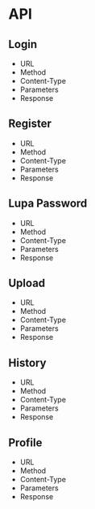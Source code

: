 # API
## Login ##
 * URL
 * Method
 * Content-Type
 * Parameters
 * Response
## Register ##
* URL
 * Method
 * Content-Type
 * Parameters
 * Response
## Lupa Password ##
* URL
 * Method
 * Content-Type
 * Parameters
 * Response
## Upload ##
* URL
 * Method
 * Content-Type
 * Parameters
 * Response
## History ##
* URL
 * Method
 * Content-Type
 * Parameters
 * Response
## Profile ##
* URL
 * Method
 * Content-Type
 * Parameters
 * Response
